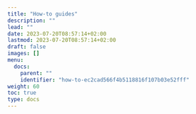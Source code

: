 ```yaml
---
title: "How-to guides"
description: ""
lead: ""
date: 2023-07-20T08:57:14+02:00
lastmod: 2023-07-20T08:57:14+02:00
draft: false
images: []
menu:
  docs:
    parent: ""
    identifier: "how-to-ec2cad566f4b5118816f107b03e52fff"
weight: 60
toc: true
type: docs
---
```

